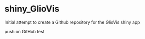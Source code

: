 shiny_GlioVis
=============

Initial attempt to create a Github repository for the GlioVis shiny app

push on GitHub test
